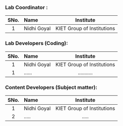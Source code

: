 ### Lab Coordinator :

| SNo. | Name | Institute |
| :--: | :-- | :-------: |
|  1   | Nidhi Goyal | KIET Group of Institutions |

### Lab Developers (Coding):

| SNo. | Name | Institute |
| :--: | :-- | :-------: |
|  1   | Nidhi Goyal | KIET Group of Institutions |
|  1   | ...... | ........... |

### Content Developers (Subject matter):

| SNo. | Name | Institute |
| :--: | :-- | :-------: |
|  1   | Nidhi Goyal | KIET Group of Institutions |
|  2   | ..... | .....  |

